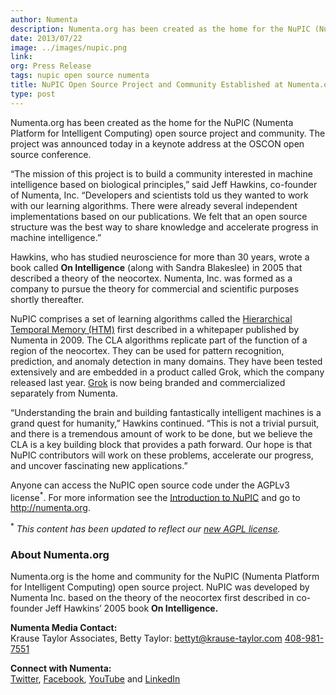 ```yaml
---
author: Numenta
description: Numenta.org has been created as the home for the NuPIC (Numenta Platform for Intelligent Computing) open source project and community.  The project was
date: 2013/07/22
image: ../images/nupic.png
link:
org: Press Release
tags: nupic open source numenta
title: NuPIC Open Source Project and Community Established at Numenta.org
type: post
---
```


Numenta.org has been created as the home for the NuPIC (Numenta Platform for
Intelligent Computing) open source project and community.  The project was
announced today in a keynote address at the OSCON open source conference.

“The mission of this project is to build a community interested in machine
intelligence based on biological principles,” said Jeff Hawkins, co-founder of
Numenta, Inc. “Developers and scientists told us they wanted to work with our
learning algorithms.  There were already several independent implementations
based on our publications.  We felt that an open source structure was the best
way to share knowledge and accelerate progress in machine intelligence.”

Hawkins, who has studied neuroscience for more than 30 years, wrote a book
called **On Intelligence** (along with Sandra Blakeslee) in 2005 that
described a theory of the neocortex.  Numenta, Inc. was formed as a company to
pursue the theory for commercial and scientific purposes shortly thereafter.

NuPIC comprises a set of learning algorithms called the
[Hierarchical Temporal Memory (HTM)](/machine-intelligence-technology/) first described in a
whitepaper published by Numenta in 2009. The CLA algorithms replicate part of
the function of a region of the neocortex. They can be used for pattern
recognition, prediction, and anomaly detection in many domains. They have been
tested extensively and are embedded in a product called Grok, which the company
released last year. [Grok](http://grokstream.com) is now being branded and
commercialized separately from Numenta.

“Understanding the brain and building fantastically intelligent machines is a
grand quest for humanity,” Hawkins continued. “This is not a trivial pursuit,
and there is a tremendous amount of work to be done, but we believe the CLA is a
key building block that provides a path forward. Our hope is that NuPIC
contributors will work on these problems, accelerate our progress, and uncover
fascinating new applications.”

Anyone can access the NuPIC open source code under the AGPLv3 license<sup>\*</sup>.
For more information see the
[Introduction to NuPIC](http://numenta.org/news/2013/06/03/introducing-nupic.html)
and go to http://numenta.org.

<sup>\*</sup> *This content has been updated to reflect our
  [new AGPL license](http://numenta.org/blog/2015/08/17/licensing-update.html).*

### About Numenta.org

Numenta.org is the home and community for the NuPIC (Numenta Platform for
Intelligent Computing) open source project. NuPIC was developed by Numenta Inc.
based on the theory of the neocortex first described in co-founder Jeff Hawkins’
2005 book **On Intelligence.**

**Numenta Media Contact:** <br/>
Krause Taylor Associates,
Betty Taylor:
[bettyt@krause-taylor.com](mailto:bettyt@krause-taylor.com)
[408-981-7551](tel:+1-408-981-7551)

**Connect with Numenta:** <br/>
[Twitter](https://twitter.com/numenta),
[Facebook](https://www.facebook.com/pages/Numenta/321559142118?ref=br_tf),
[YouTube](https://www.youtube.com/user/numenta) and
[LinkedIn](https://www.linkedin.com/company/numenta)
